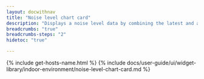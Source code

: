 ```yaml
---
layout: docwithnav
title: "Noise level chart card"
description: "Displays a noise level data by combining the latest and aggregated values with an optional simplified chart."
breadcrumbs: "true"
breadcrumbs-steps: "2"
hidetoc: "true"

---
```

{% include get-hosts-name.html %}
{% include docs/user-guide/ui/widget-library/indoor-environment/noise-level-chart-card.md %}
